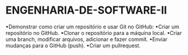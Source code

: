 # ENGENHARIA-DE-SOFTWARE-II
•Demonstrar como criar um repositório e usar Git no GitHub: •Criar um repositório no GitHub. •Clonar o repositório para a máquina local. •Criar uma branch, modificar arquivos, adicionar e fazer commit. •Enviar mudanças para o GitHub (push). •Criar um pullrequest.
